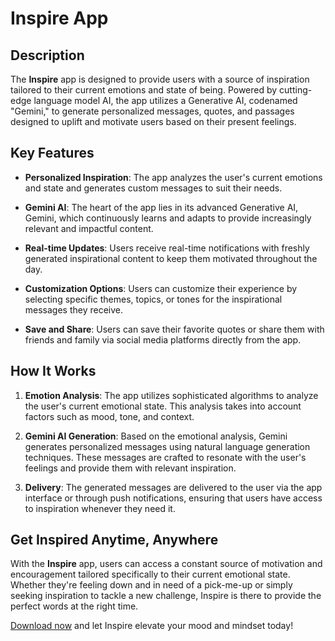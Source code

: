 # Inspire App

## Description

The **Inspire** app is designed to provide users with a source of inspiration tailored to their current emotions and state of being. Powered by cutting-edge language model AI, the app utilizes a Generative AI, codenamed "Gemini," to generate personalized messages, quotes, and passages designed to uplift and motivate users based on their present feelings.

## Key Features

- **Personalized Inspiration**: The app analyzes the user's current emotions and state and generates custom messages to suit their needs.
  
- **Gemini AI**: The heart of the app lies in its advanced Generative AI, Gemini, which continuously learns and adapts to provide increasingly relevant and impactful content.

- **Real-time Updates**: Users receive real-time notifications with freshly generated inspirational content to keep them motivated throughout the day.

- **Customization Options**: Users can customize their experience by selecting specific themes, topics, or tones for the inspirational messages they receive.

- **Save and Share**: Users can save their favorite quotes or share them with friends and family via social media platforms directly from the app.

## How It Works

1. **Emotion Analysis**: The app utilizes sophisticated algorithms to analyze the user's current emotional state. This analysis takes into account factors such as mood, tone, and context.

2. **Gemini AI Generation**: Based on the emotional analysis, Gemini generates personalized messages using natural language generation techniques. These messages are crafted to resonate with the user's feelings and provide them with relevant inspiration.

3. **Delivery**: The generated messages are delivered to the user via the app interface or through push notifications, ensuring that users have access to inspiration whenever they need it.

## Get Inspired Anytime, Anywhere

With the **Inspire** app, users can access a constant source of motivation and encouragement tailored specifically to their current emotional state. Whether they're feeling down and in need of a pick-me-up or simply seeking inspiration to tackle a new challenge, Inspire is there to provide the perfect words at the right time.

[Download now](#) and let Inspire elevate your mood and mindset today!
